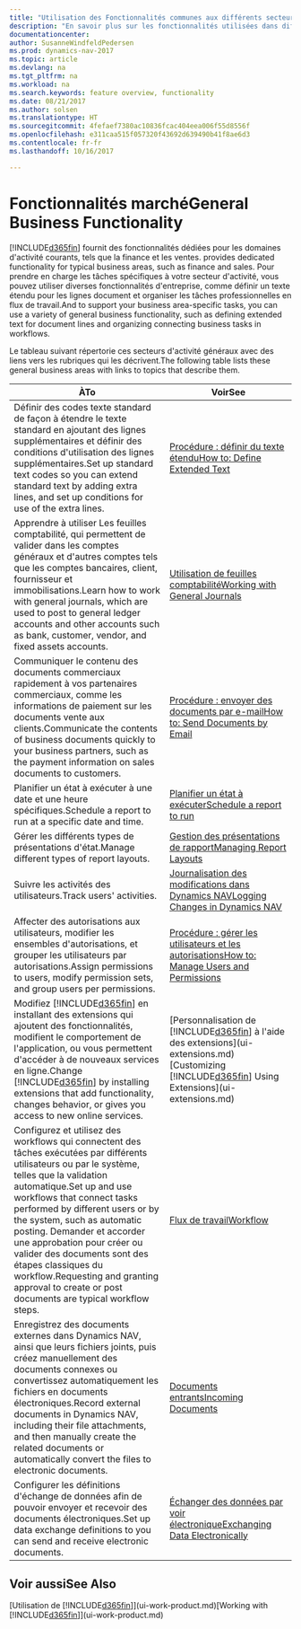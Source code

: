 ```yaml
---
title: "Utilisation des Fonctionnalités communes aux différents secteurs d'activité"
description: "En savoir plus sur les fonctionnalités utilisées dans différents secteurs d'activité dans Dynamics NAV."
documentationcenter: 
author: SusanneWindfeldPedersen
ms.prod: dynamics-nav-2017
ms.topic: article
ms.devlang: na
ms.tgt_pltfrm: na
ms.workload: na
ms.search.keywords: feature overview, functionality
ms.date: 08/21/2017
ms.author: solsen
ms.translationtype: HT
ms.sourcegitcommit: 4fefaef7380ac10836fcac404eea006f55d8556f
ms.openlocfilehash: e311caa515f057320f43692d639490b41f8ae6d3
ms.contentlocale: fr-fr
ms.lasthandoff: 10/16/2017

---
```

# <a name="general-business-functionality"></a><span data-ttu-id="fc276-103">Fonctionnalités marché</span><span class="sxs-lookup"><span data-stu-id="fc276-103">General Business Functionality</span></span>
[!INCLUDE[d365fin](includes/d365fin_md.md)]<span data-ttu-id="fc276-104"> fournit des fonctionnalités dédiées pour les domaines d'activité courants, tels que la finance et les ventes.</span><span class="sxs-lookup"><span data-stu-id="fc276-104"> provides dedicated functionality for typical business areas, such as finance and sales.</span></span> <span data-ttu-id="fc276-105">Pour prendre en charge les tâches spécifiques à votre secteur d'activité, vous pouvez utiliser diverses fonctionnalités d'entreprise, comme définir un texte étendu pour les lignes document et organiser les tâches professionnelles en flux de travail.</span><span class="sxs-lookup"><span data-stu-id="fc276-105">And to support your business area-specific tasks, you can use a variety of general business functionality, such as defining extended text for document lines and organizing connecting business tasks in workflows.</span></span>

<span data-ttu-id="fc276-106">Le tableau suivant répertorie ces secteurs d'activité généraux avec des liens vers les rubriques qui les décrivent.</span><span class="sxs-lookup"><span data-stu-id="fc276-106">The following table lists these general business areas with links to topics that describe them.</span></span>

| <span data-ttu-id="fc276-107">À</span><span class="sxs-lookup"><span data-stu-id="fc276-107">To</span></span> | <span data-ttu-id="fc276-108">Voir</span><span class="sxs-lookup"><span data-stu-id="fc276-108">See</span></span> |
| --- | --- |
| <span data-ttu-id="fc276-109">Définir des codes texte standard de façon à étendre le texte standard en ajoutant des lignes supplémentaires et définir des conditions d'utilisation des lignes supplémentaires.</span><span class="sxs-lookup"><span data-stu-id="fc276-109">Set up standard text codes so you can extend standard text by adding extra lines, and set up conditions for use of the extra lines.</span></span> |[<span data-ttu-id="fc276-110">Procédure : définir du texte étendu</span><span class="sxs-lookup"><span data-stu-id="fc276-110">How to: Define Extended Text</span></span>](ui-how-define-ext-text.md) |
| <span data-ttu-id="fc276-111">Apprendre à utiliser Les feuilles comptabilité, qui permettent de valider dans les comptes généraux et d'autres comptes tels que les comptes bancaires, client, fournisseur et immobilisations.</span><span class="sxs-lookup"><span data-stu-id="fc276-111">Learn how to work with general journals, which are used to post to general ledger accounts and other accounts such as bank, customer, vendor, and fixed assets accounts.</span></span> |[<span data-ttu-id="fc276-112">Utilisation de feuilles comptabilité</span><span class="sxs-lookup"><span data-stu-id="fc276-112">Working with General Journals</span></span>](ui-work-general-journals.md) |
| <span data-ttu-id="fc276-113">Communiquer le contenu des documents commerciaux rapidement à vos partenaires commerciaux, comme les informations de paiement sur les documents vente aux clients.</span><span class="sxs-lookup"><span data-stu-id="fc276-113">Communicate the contents of business documents quickly to your business partners, such as the payment information on sales documents to customers.</span></span> |[<span data-ttu-id="fc276-114">Procédure : envoyer des documents par e-mail</span><span class="sxs-lookup"><span data-stu-id="fc276-114">How to: Send Documents by Email</span></span>](ui-how-send-documents-email.md) |
| <span data-ttu-id="fc276-115">Planifier un état à exécuter à une date et une heure spécifiques.</span><span class="sxs-lookup"><span data-stu-id="fc276-115">Schedule a report to run at a specific date and time.</span></span> |[<span data-ttu-id="fc276-116">Planifier un état à exécuter</span><span class="sxs-lookup"><span data-stu-id="fc276-116">Schedule a report to run</span></span>](ui-work-report.md#ScheduleReport) |
| <span data-ttu-id="fc276-117">Gérer les différents types de présentations d'état.</span><span class="sxs-lookup"><span data-stu-id="fc276-117">Manage different types of report layouts.</span></span> |[<span data-ttu-id="fc276-118">Gestion des présentations de rapport</span><span class="sxs-lookup"><span data-stu-id="fc276-118">Managing Report Layouts</span></span>](ui-manage-report-layouts.md) |
| <span data-ttu-id="fc276-119">Suivre les activités des utilisateurs.</span><span class="sxs-lookup"><span data-stu-id="fc276-119">Track users' activities.</span></span>|[<span data-ttu-id="fc276-120">Journalisation des modifications dans Dynamics NAV</span><span class="sxs-lookup"><span data-stu-id="fc276-120">Logging Changes in Dynamics NAV</span></span>](across-log-changes.md)|
|<span data-ttu-id="fc276-121">Affecter des autorisations aux utilisateurs, modifier les ensembles d'autorisations, et grouper les utilisateurs par autorisations.</span><span class="sxs-lookup"><span data-stu-id="fc276-121">Assign permissions to users, modify permission sets, and group users per permissions.</span></span>|[<span data-ttu-id="fc276-122">Procédure : gérer les utilisateurs et les autorisations</span><span class="sxs-lookup"><span data-stu-id="fc276-122">How to: Manage Users and Permissions</span></span>](ui-how-users-permissions.md)|
| <span data-ttu-id="fc276-123">Modifiez [!INCLUDE[d365fin](includes/d365fin_md.md)] en installant des extensions qui ajoutent des fonctionnalités, modifient le comportement de l'application, ou vous permettent d'accéder à de nouveaux services en ligne.</span><span class="sxs-lookup"><span data-stu-id="fc276-123">Change [!INCLUDE[d365fin](includes/d365fin_md.md)] by installing extensions that add functionality, changes behavior, or gives you access to new online services.</span></span> |<span data-ttu-id="fc276-124">[Personnalisation de [!INCLUDE[d365fin](includes/d365fin_md.md)] à l'aide des extensions](ui-extensions.md)</span><span class="sxs-lookup"><span data-stu-id="fc276-124">[Customizing [!INCLUDE[d365fin](includes/d365fin_md.md)] Using Extensions](ui-extensions.md)</span></span> |
|<span data-ttu-id="fc276-125">Configurez et utilisez des workflows qui connectent des tâches exécutées par différents utilisateurs ou par le système, telles que la validation automatique.</span><span class="sxs-lookup"><span data-stu-id="fc276-125">Set up and use workflows that connect tasks performed by different users or by the system, such as automatic posting.</span></span> <span data-ttu-id="fc276-126">Demander et accorder une approbation pour créer ou valider des documents sont des étapes classiques du workflow.</span><span class="sxs-lookup"><span data-stu-id="fc276-126">Requesting and granting approval to create or post documents are typical workflow steps.</span></span>|[<span data-ttu-id="fc276-127">Flux de travail</span><span class="sxs-lookup"><span data-stu-id="fc276-127">Workflow</span></span>](across-workflow.md)|
|<span data-ttu-id="fc276-128">Enregistrez des documents externes dans Dynamics NAV, ainsi que leurs fichiers joints, puis créez manuellement des documents connexes ou convertissez automatiquement les fichiers en documents électroniques.</span><span class="sxs-lookup"><span data-stu-id="fc276-128">Record external documents in Dynamics NAV, including their file attachments, and then manually create the related documents or automatically convert the files to electronic documents.</span></span>|[<span data-ttu-id="fc276-129">Documents entrants</span><span class="sxs-lookup"><span data-stu-id="fc276-129">Incoming Documents</span></span>](across-income-documents.md)|
| <span data-ttu-id="fc276-130">Configurer les définitions d'échange de données afin de pouvoir envoyer et recevoir des documents électroniques.</span><span class="sxs-lookup"><span data-stu-id="fc276-130">Set up data exchange definitions to you can send and receive electronic documents.</span></span> |[<span data-ttu-id="fc276-131">Échanger des données par voir électronique</span><span class="sxs-lookup"><span data-stu-id="fc276-131">Exchanging Data Electronically</span></span>](across-data-exchange.md) |

## <a name="see-also"></a><span data-ttu-id="fc276-132">Voir aussi</span><span class="sxs-lookup"><span data-stu-id="fc276-132">See Also</span></span>
<span data-ttu-id="fc276-133">[Utilisation de [!INCLUDE[d365fin](includes/d365fin_md.md)]](ui-work-product.md)</span><span class="sxs-lookup"><span data-stu-id="fc276-133">[Working with [!INCLUDE[d365fin](includes/d365fin_md.md)]](ui-work-product.md)</span></span>

